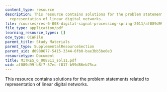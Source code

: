 ```yaml
---
content_type: resource
description: This resource contains solutions for the problem statements related to
  representation of linear digital networks.
file: /courses/res-6-008-digital-signal-processing-spring-2011/af089d99b8f757ecf817b99d86eb75ca_MITRES_6_008S11_sol11.pdf
file_type: application/pdf
learning_resource_types: []
ocw_type: OCWFile
parent_title: Study Materials
parent_type: SupplementalResourceSection
parent_uid: d0980677-5415-3344-6fb0-bae3bb5be0e3
resourcetype: Document
title: MITRES_6_008S11_sol11.pdf
uid: af089d99-b8f7-57ec-f817-b99d86eb75ca
---
```

This resource contains solutions for the problem statements related to representation of linear digital networks.

